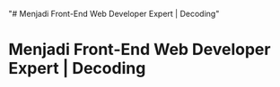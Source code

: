 "# Menjadi Front-End Web Developer Expert | Decoding" 
# Menjadi Front-End Web Developer Expert | Decoding
